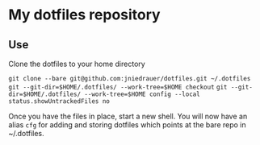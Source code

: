 My dotfiles repository
======================

Use
---
Clone the dotfiles to your home directory

`git clone --bare git@github.com:jniedrauer/dotfiles.git ~/.dotfiles`
`git --git-dir=$HOME/.dotfiles/ --work-tree=$HOME checkout`
`git --git-dir=$HOME/.dotfiles/ --work-tree=$HOME config --local status.showUntrackedFiles no`

Once you have the files in place, start a new shell. You will now have an alias `cfg` for adding and storing dotfiles which points at the bare repo in ~/.dotfiles.
